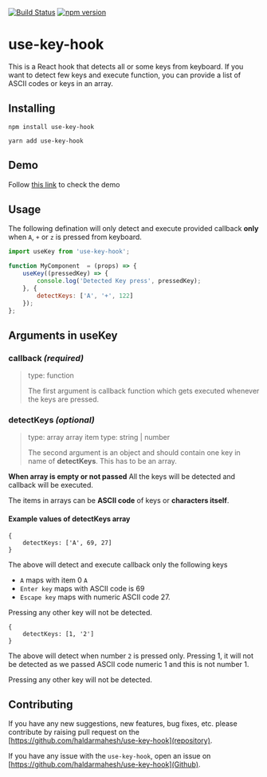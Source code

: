 [![Build Status](https://travis-ci.org/haldarmahesh/use-key-hook.svg?branch=master)](https://travis-ci.org/haldarmahesh/use-key-hook)
[![npm version](https://badge.fury.io/js/use-key-hook.svg)](https://badge.fury.io/js/use-key-hook)
# use-key-hook

This is a React hook that detects all or some keys from keyboard.
If you want to detect few keys and execute function, you can provide a list of ASCII codes or keys in an array.

## Installing

```
npm install use-key-hook
```

```
yarn add use-key-hook
```

## Demo

Follow [this link](http://www.maheshhaldar.com/demo-use-key/) to check the demo

## Usage

The following defination will only detect and execute provided callback **only** when `A`, `+` or `z` is pressed from keyboard.

```js
import useKey from 'use-key-hook';

function MyComponent  = (props) => {
	useKey((pressedKey) => {
		console.log('Detected Key press', pressedKey);
	}, {
		detectKeys: ['A', '+', 122]
	});
};
```

## Arguments in useKey

### callback _(required)_

> type: function
>
> The first argument is callback function which gets executed whenever the keys are pressed.

### detectKeys _(optional)_

> type: array
> array item type: string | number
>
> The second argument is an object and should contain one key in name of **detectKeys**.
> This has to be an array.

**When array is empty or not passed** All the keys will be detected and callback will be executed.

The items in arrays can be **ASCII code** of keys or **characters itself**.

#### Example values of detectKeys array

```
{
	detectKeys: ['A', 69, 27]
}
```

The above will detect and execute callback only the following keys

- `A` maps with item 0 `A`
- `Enter key` maps with ASCII code is 69
- `Escape key` maps with numeric ASCII code 27.

Pressing any other key will not be detected.

```
{
	detectKeys: [1, '2']
}
```

The above will detect when number `2` is pressed only.
Pressing 1, it will not be detected as we passed ASCII code numeric 1 and this is not number 1.

Pressing any other key will not be detected.

## Contributing

If you have any new suggestions, new features, bug fixes, etc. please contribute by raising pull request on the [https://github.com/haldarmahesh/use-key-hook](repository).

If you have any issue with the `use-key-hook`, open an issue on [https://github.com/haldarmahesh/use-key-hook](Github).

